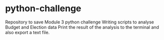 # python-challenge
Repository to save Module 3 python challenge
Writing scripts to analyse Budget and Election data
Print the result of the analysis to the terminal and also export a text file.
